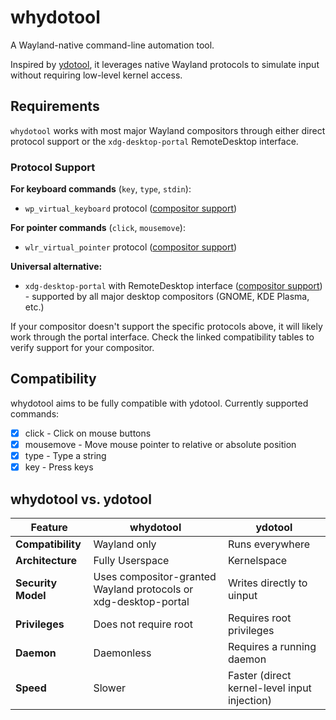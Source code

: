 # whydotool
A Wayland-native command-line automation tool.

Inspired by [ydotool](https://github.com/ReimuNotMoe/ydotool), it leverages native Wayland protocols to simulate input without requiring low-level kernel access.

## Requirements

`whydotool` works with most major Wayland compositors through either direct protocol support or the `xdg-desktop-portal` RemoteDesktop interface.

### Protocol Support

**For keyboard commands** (`key`, `type`, `stdin`):
- `wp_virtual_keyboard` protocol ([compositor support](https://wayland.app/protocols/virtual-keyboard-unstable-v1#compositor-support))

**For pointer commands** (`click`, `mousemove`):
- `wlr_virtual_pointer` protocol ([compositor support](https://wayland.app/protocols/wlr-virtual-pointer-unstable-v1#compositor-support))

**Universal alternative:**
- `xdg-desktop-portal` with RemoteDesktop interface ([compositor support](https://wiki.archlinux.org/title/XDG_Desktop_Portal#List_of_backends_and_interfaces)) - supported by all major desktop compositors (GNOME, KDE Plasma, etc.)

If your compositor doesn't support the specific protocols above, it will likely work through the portal interface. Check the linked compatibility tables to verify support for your compositor.

## Compatibility

whydotool aims to be fully compatible with ydotool. Currently supported commands:

- [x] click - Click on mouse buttons
- [x] mousemove - Move mouse pointer to relative or absolute position
- [x] type - Type a string
- [x] key - Press keys

## whydotool vs. ydotool

| Feature | whydotool | ydotool |
|---------|-----------|---------|
| **Compatibility** | Wayland only | Runs everywhere |
| **Architecture** | Fully Userspace | Kernelspace |
| **Security Model** | Uses compositor-granted Wayland protocols or xdg-desktop-portal | Writes directly to uinput |
| **Privileges** | Does not require root | Requires root privileges |
| **Daemon** | Daemonless | Requires a running daemon |
| **Speed** | Slower | Faster (direct kernel-level input injection) |
